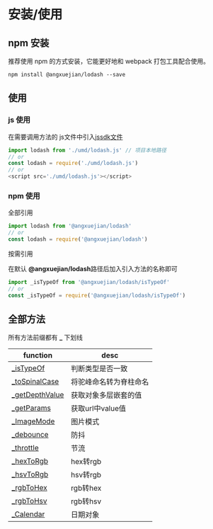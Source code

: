 # 安装/使用


## npm 安装

推荐使用 npm 的方式安装，它能更好地和 webpack 打包工具配合使用。
```shell
npm install @angxuejian/lodash --save
```

## 使用

### js 使用
在需要调用方法的 js文件中引入[jssdk文件](https://github.com/angxuejian/funcify/tree/main/package/lodash/umd/lodash.js)
``` js
import lodash from './umd/lodash.js' // 项目本地路径
// or
const lodash = require('./umd/lodash.js')
// or
<script src='./umd/lodash.js'></script>
```

### npm 使用
全部引用
```js
import lodash from '@angxuejian/lodash'
// or
const lodash = require('@angxuejian/lodash')
```

按需引用

在默认 **@angxuejian/lodash**路径后加入引入方法的名称即可
```js
import _isTypeOf from '@angxuejian/lodash/isTypeOf'
// or
const _isTypeOf = require('@angxuejian/lodash/isTypeOf')
```

## 全部方法
所有方法前缀都有 **_** 下划线

function | desc
---  | ---  
[_isTypeOf](#/lodash/isTypeOf) | 判断类型是否一致
[_toSpinalCase](#/loadsh/toSpinalCase) | 将驼峰命名转为脊柱命名
[_getDepthValue](#/lodash/getDepthValue) | 获取对象多层嵌套的值
[_getParams](#/loadsh/getParams) | 获取url中value值
[_ImageMode](#/lodash/ImageMode) | 图片模式
[_debounce](#/loadsh/debounce) | 防抖
[_throttle](#/loadsh/throttle) | 节流
[_hexToRgb](#/lodash/hexToRgb) | hex转rgb
[_hsvToRgb](#/loadsh/hsvToRgb) | hsv转rgb
[_rgbToHex](#/lodash/rgbToHex) | rgb转hex
[_rgbToHsv](#/loadsh/rgbToHsv) | rgb转hsv
[_Calendar](#/loadsh/rgbToHsv) | 日期对象
